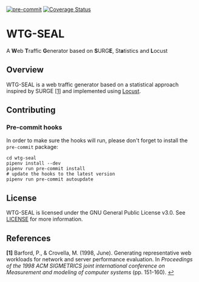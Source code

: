 [![pre-commit](https://img.shields.io/badge/pre--commit-enabled-brightgreen?logo=pre-commit&logoColor=white)](https://github.com/pre-commit/pre-commit)
[![Coverage Status](https://coveralls.io/repos/github/mchoji/wtg-seal/badge.svg?branch=master)](https://coveralls.io/github/mchoji/wtg-seal?branch=master)

# WTG-SEAL
A **W**eb **T**raffic **G**enerator based on **S**URG**E**, St**a**tistics and
**L**ocust

## Overview
WTG-SEAL is a web traffic generator based on a statistical approach inspired
by SURGE <span id="a1">[[1]](#f1)</span> and implemented using
[Locust](https://github.com/locustio/locust).

## Contributing

### Pre-commit hooks
In order to make sure the hooks will run, please don't forget to install the
`pre-commit` package:

```shell
cd wtg-seal
pipenv install --dev
pipenv run pre-commit install
# update the hooks to the latest version
pipenv run pre-commit autoupdate
```

## License
WTG-SEAL is licensed under the GNU General Public License v3.0.
See [LICENSE](LICENSE.txt) for more information.

## References
<b id="f1">[1]</b> Barford, P., & Crovella, M. (1998, June). Generating
representative web workloads for network and server performance evaluation.
In *Proceedings of the 1998 ACM SIGMETRICS joint international conference on
Measurement and modeling of computer systems* (pp. 151-160). [↩](#a1)
